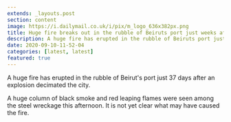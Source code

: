 ```yaml
---
extends: _layouts.post
section: content
image: https://i.dailymail.co.uk/i/pix/m_logo_636x382px.png 
title: Huge fire breaks out in the rubble of Beiruts port just weeks after explosion decimated the area  
description: A huge fire has erupted in the rubble of Beiruts port just 37 days after an explosion decimated the city. 
date: 2020-09-10-11-52-04 
categories: [latest, latest] 
featured: true 
--- 
```

A huge fire has erupted in the rubble of Beirut's port just 37 days after an explosion decimated the city.

A huge column of black smoke and red leaping flames were seen among the steel wreckage this afternoon. It is not yet clear what may have caused the fire.

